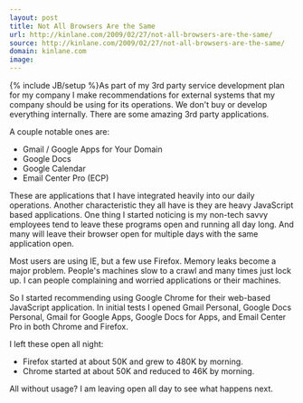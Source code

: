 ```yaml
---
layout: post
title: Not All Browsers Are the Same
url: http://kinlane.com/2009/02/27/not-all-browsers-are-the-same/
source: http://kinlane.com/2009/02/27/not-all-browsers-are-the-same/
domain: kinlane.com
image: 
---
```

{% include JB/setup %}As part of my 3rd party service development plan for my company I make recommendations for external systems that my company should be using for its operations. We don't buy or develop everything internally. There are some amazing 3rd party applications.<p></p>
A couple notable ones are:
<ul class="mainlist">
	<li>Gmail / Google Apps for Your Domain</li>
	<li>Google Docs</li>
	<li>Google Calendar</li>
	<li>Email Center Pro (ECP)</li>
</ul>
These are applications that I have integrated heavily into our daily operations. Another characteristic they all have is they are heavy JavaScript based applications. One thing I started noticing is my non-tech savvy employees tend to leave these programs open and running all day long. And many will leave their browser open for multiple days with the same application open.<p></p>
Most users are using IE, but a few use Firefox. Memory leaks become a major problem. People's machines slow to a crawl and many times just lock up. I can people complaining and worried applications or their machines.<p></p>
So I started recommending using Google Chrome for their web-based JavaScript application. In initial tests I opened Gmail Personal, Google Docs Personal, Gmail for Google Apps, Google Docs for Apps, and Email Center Pro in both Chrome and Firefox.<p></p>
I left these open all night:
<ul class="mainlist">
	<li>Firefox started at about 50K and grew to 480K by morning.</li>
	<li>Chrome started at about 50K and reduced to 46K by morning.</li>
</ul>
All without usage? I am leaving open all day to see what happens next.